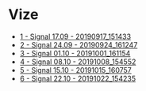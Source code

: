 # Vize

<!--Index-->

- [1 - Signal 17.09 - 20190917_151433](./1%20-%20Signal%2017.09%20-%2020190917_151433.pdf)
- [2 - Signal 24.09 - 20190924_161247](./2%20-%20Signal%2024.09%20-%2020190924_161247.pdf)
- [3 - Signal 01.10 - 20191001_161154](./3%20-%20Signal%2001.10%20-%2020191001_161154.pdf)
- [4 - Signal 08.10 - 20191008_154552](./4%20-%20Signal%2008.10%20-%2020191008_154552.pdf)
- [5 - Signal 15.10 - 20191015_160757](./5%20-%20Signal%2015.10%20-%2020191015_160757.pdf)
- [6 - Signal 22.10 - 20191022_154235](./6%20-%20Signal%2022.10%20-%2020191022_154235.pdf)

<!--Index-->
